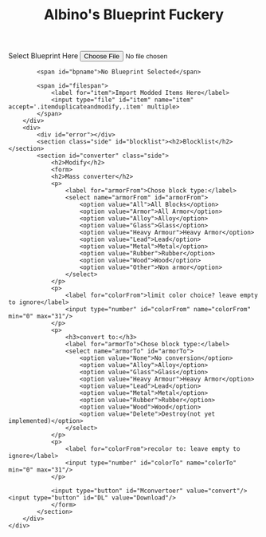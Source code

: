 <!doctype html>
<html lang="en">
<!--
	Author Name: Albino
-->
<head>
	<meta charset="utf-8" />
	<title>Albino's Blueprint Fuckery</title>
	<link href="css.css" rel="stylesheet" />
	<script src='directory.js'></script>
	<script src='editor.js'></script>
</head>
<body>
	<div id='pagewrapper'>
		<header><h1>Albino's Blueprint Fuckery</h1></header>
		<div id="fileinput">
			<span id="bpspan">
				<label for="bp">Select Blueprint Here</label>
				<input type="file" id="bp" name="bp" accept='.blueprint,.blueprint_backup'>
			</span>
			
			<span id="bpname">No Blueprint Selected</span>
			
			<span id="filespan">
				<label for="item">Import Modded Items Here</label>
				<input type="file" id="item" name="item" accept='.itemduplicateandmodify,.item' multiple>
			</span>
		</div>
		<div>
			<div id="error"></div>
			<section class="side" id="blocklist"><h2>Blocklist</h2></section>
			<section id="converter" class="side">
				<h2>Modify</h2>
				<form>
				<h2>Mass converter</h2>
				<p>
					<label for="armorFrom">Chose block type:</label>
					<select name="armorFrom" id="armorFrom">
						<option value="All">All Blocks</option>
						<option value="Armor">All Armor</option>
						<option value="Alloy">Alloy</option>
						<option value="Glass">Glass</option>
						<option value="Heavy Armour">Heavy Armor</option>
						<option value="Lead">Lead</option>
						<option value="Metal">Metal</option>
						<option value="Rubber">Rubber</option>
						<option value="Wood">Wood</option>
						<option value="Other">Non armor</option>
					</select>
				</p>
				<p>
					<label for="colorFrom">limit color choice? leave empty to ignore</label>
					<input type="number" id="colorFrom" name="colorFrom" min="0" max="31"/>
				</p>
				<p>
					<h3>convert to:</h3>
					<label for="armorTo">Chose block type:</label>
					<select name="armorTo" id="armorTo">
						<option value="None">No conversion</option>
						<option value="Alloy">Alloy</option>
						<option value="Glass">Glass</option>
						<option value="Heavy Armour">Heavy Armor</option>
						<option value="Lead">Lead</option>
						<option value="Metal">Metal</option>
						<option value="Rubber">Rubber</option>
						<option value="Wood">Wood</option>
						<option value="Delete">Destroy(not yet implemented)</option>
					</select>
				</p>
				<p>
					<label for="colorFrom">recolor to: leave empty to ignore</label>
					<input type="number" id="colorTo" name="colorTo" min="0" max="31"/>
				</p>
				
				<input type="button" id="Mconvertoer" value="convert"/> <input type="button" id="DL" value="Download"/>
				</form>
			</section>
		</div>
	</div>
</body>
</html>
